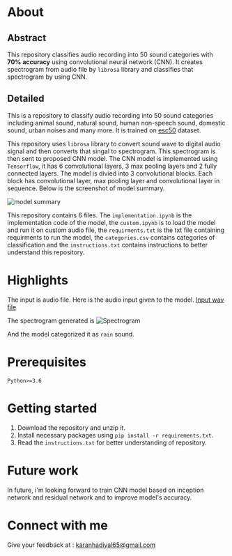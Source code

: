 # About

## Abstract

This repository classifies audio recording into 50 sound categories with **70% accuracy** using convolutional neural network (CNN). It creates spectrogram from audio file by `librosa` library and classifies that spectrogram by using CNN.

## Detailed

This is a repository to classify audio recording into 50 sound categories including animal sound, natural sound, human non-speech sound, domestic sound, urban noises and many more. It is trained on [esc50]("https://www.kaggle.com/datasets/mmoreaux/environmental-sound-classification-50") dataset.

This repository uses `librosa` library to convert sound wave to digital audio signal and then converts that singal to spectrogram. This spectrogram is then sent to proposed CNN model. The CNN model is implemented using `Tensorflow`, it has 6 convolutional layers, 3 max pooling layers and 2 fully connected layers. The model is divied into 3 convolutional blocks. Each block has convolutional layer, max pooling layer and convolutional layer in sequence. Below is the screenshot of model summary.

![model summary]("https://drive.google.com/file/d/1hcZA51QmftX2GK8UVpq1vxB2rSPPnDUd/view?usp=sharing")

This repository contains 6 files. The `implementation.ipynb` is the implementation code of the model, the `custom.ipynb` is to load the model and run it on custom audio file, the `requirments.txt` is the txt file containing requirments to run the model, the `categories.csv` contains categories of classification and the `instructions.txt` contains instructions to better understand this repository.

# Highlights

The input is audio file. Here is the audio input given to the model.
[Input wav file]("https://drive.google.com/drive/u/1/folders/1mW_QaB1f0xdvfTTPvoRR1k393CN_DzdC")

The spectrogram generated is 
![Spectrogram]("https://drive.google.com/drive/u/1/folders/1mW_QaB1f0xdvfTTPvoRR1k393CN_DzdC")

And the model categorized it as `rain` sound.

# Prerequisites

`Python>=3.6`

# Getting started

1. Download the repository and unzip it.
2. Install necessary packages using `pip install -r requirements.txt`.
3. Read the `instructions.txt` for better understanding of repository.

# Future work

In future, i'm looking forward to train CNN model based on inception network and residual network and to improve model's accuracy.

# Connect with me

Give your feedback at : karanhadiyal65@gmail.com
